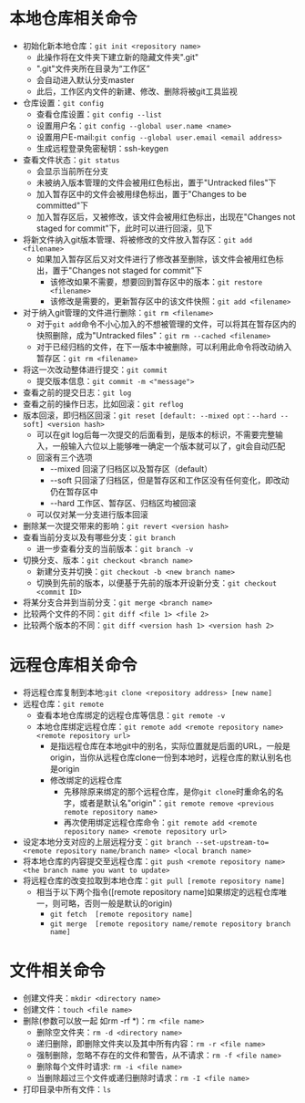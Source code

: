 # 本地仓库相关命令
+ 初始化新本地仓库：```git init <repository name>```
    - 此操作将在文件夹下建立新的隐藏文件夹".git"
    - ".git"文件夹所在目录为“工作区”
    - 会自动进入默认分支master
    - 此后，工作区内文件的新建、修改、删除将被git工具监视
+ 仓库设置：```git config```
    - 查看仓库设置：```git config --list```
    - 设置用户名：```git config --global user.name <name>```
    - 设置用户E-mail:```git config --global user.email <email address>```
    - 生成远程登录免密秘钥：ssh-keygen
+ 查看文件状态：```git status```
    - 会显示当前所在分支
    - 未被纳入版本管理的文件会被用红色标出，置于"Untracked files"下
    - 加入暂存区中的文件会被用绿色标出，置于"Changes to be committed"下
    - 加入暂存区后，又被修改，该文件会被用红色标出，出现在"Changes not staged for commit"下，此时可以进行回滚，见下
+ 将新文件纳入git版本管理、将被修改的文件放入暂存区：```git add <filename>```
    - 如果加入暂存区后又对文件进行了修改甚至删除，该文件会被用红色标出，置于"Changes not staged for commit"下
        + 该修改如果不需要，想要回到暂存区中的版本：```git restore <filename>```
        + 该修改是需要的，更新暂存区中的该文件快照：```git add <filename>```
+ 对于纳入git管理的文件进行删除：```git rm <filename>```
    - 对于```git add```命令不小心加入的不想被管理的文件，可以将其在暂存区内的快照删除，成为"Untracked files"：```git rm --cached <filename>```
    - 对于已经归档的文件，在下一版本中被删除，可以利用此命令将改动纳入暂存区：```git rm <filename>```
+ 将这一次改动整体进行提交：```git commit```
    -  提交版本信息：```git commit -m <"message">```
+ 查看之前的提交日志：```git log```
+ 查看之前的操作日志，比如回滚：```git reflog```
+ 版本回滚，即归档区回滚：```git reset [default: --mixed opt：--hard --soft] <version hash>```
    - <version hash>可以在git log后每一次提交的后面看到，是版本的标识，不需要完整输入，一般输入六位以上能够唯一确定一个版本就可以了，git会自动匹配
    - 回滚有三个选项
      + --mixed 回滚了归档区以及暂存区（default）
      + --soft  只回滚了归档区，但是暂存区和工作区没有任何变化，即改动仍在暂存区中
      + --hard  工作区、暂存区、归档区均被回滚
    - 可以仅对某一分支进行版本回滚
+ 删除某一次提交带来的影响：```git revert <version hash>```
+ 查看当前分支以及有哪些分支：```git branch```
    - 进一步查看分支的当前版本：```git branch -v```
+ 切换分支、版本：```git checkout <branch name>```
    - 新建分支并切换：```git checkout -b <new branch name>```
    - 切换到先前的版本，以便基于先前的版本开设新分支：```git checkout <commit ID>```
+ 将某分支合并到当前分支：```git merge <branch name>```
+ 比较两个文件的不同：```git diff <file 1> <file 2>```
+ 比较两个版本的不同：```git diff <version hash 1> <version hash 2>```

# 远程仓库相关命令
+ 将远程仓库复制到本地:```git clone <repository address> [new name]```
+ 远程仓库：```git remote```
    - 查看本地仓库绑定的远程仓库等信息：```git remote -v```
    - 本地仓库绑定远程仓库：```git remote add <remote repository name> <remote repository url>```
        + <remote repository name>是指远程仓库在本地git中的别名，实际位置就是后面的URL，一般是origin，当你从远程仓库clone一份到本地时，远程仓库的默认别名也是origin
        + 修改绑定的远程仓库
            - 先移除原来绑定的那个远程仓库，<previous remote repository name>是你```git clone```时重命名的名字，或者是默认名"origin"：```git remote remove <previous remote repository name>```
            - 再次使用绑定远程仓库命令：```git remote add <remote repository name> <remote repository url>```
+ 设定本地分支对应的上层远程分支：```git branch --set-upstream-to=<remote repository name/branch name> <local branch name>```
+ 将本地仓库的内容提交至远程仓库：```git push <remote repository name> <the branch name you want to update>```
+ 将远程仓库的改变拉取到本地仓库：```git pull [remote repository name]```
    - 相当于以下两个指令([remote repository name]如果绑定的远程仓库唯一，则可略，否则一般是默认的origin)
        + ```git fetch  [remote repository name]```
        + ```git merge  [remote repository name/remote repository branch name]```

# 文件相关命令
+ 创建文件夹：```mkdir <directory name>```
+ 创建文件：```touch <file name>```
+ 删除(参数可以放一起 如rm -rf *)：```rm <file name>```
    - 删除空文件夹：```rm -d <directory name>```
    - 递归删除，即删除文件夹以及其中所有内容：```rm -r <file name>```
    - 强制删除，忽略不存在的文件和警告，从不请求：```rm -f <file name>```
    - 删除每个文件时请求: ```rm -i <file name>```
    - 当删除超过三个文件或递归删除时请求：```rm -I <file name>```
+ 打印目录中所有文件：```ls```
